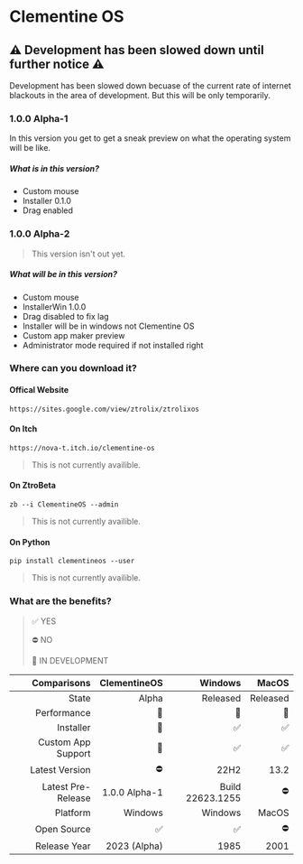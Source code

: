 # Clementine OS
## ⚠️ Development has been slowed down until further notice ⚠️
Development has been slowed down becuase of the current rate of internet blackouts in the area of development. But this will be only temporarily.

### 1.0.0 Alpha-1
In this version you get to get a sneak preview on what the operating system will be like.
##### What is in this version?

- Custom mouse
- Installer 0.1.0
- Drag enabled

### 1.0.0 Alpha-2
> This version isn't out yet.
##### What will be in this version?
- Custom mouse
- InstallerWin 1.0.0
- Drag disabled to fix lag
- Installer will be in windows not Clementine OS
- Custom app maker preview
- Administrator mode required if not installed right

### Where can you download it?
#### Offical Website
    https://sites.google.com/view/ztrolix/ztrolixos
#### On Itch
    https://nova-t.itch.io/clementine-os
> This is not currently availible.
#### On ZtroBeta
    zb --i ClementineOS --admin
> This is not currently availible.
#### On Python
    pip install clementineos --user
> This is not currently availible.

### What are the benefits?

> ✅ YES 
> 
> ⛔ NO 
> 
> 🚧 IN DEVELOPMENT 
 
| Comparisons | ClementineOS | Windows | MacOS |
|------------:|----------:|--------:|------:|
| State | Alpha | Released | Released |
| Performance | 🥉 | 🥇 |  🥈 |
| Installer | 🚧 | ✅ |  ✅ |
| Custom App Support | 🚧 | ✅ |  ✅ |
| Latest Version | ⛔ | 22H2 | 13.2 |
| Latest Pre-Release | 1.0.0 Alpha-1 | Build 22623.1255 | ⛔ |
| Platform | Windows | Windows |  MacOS |
| Open Source | ✅ | ✅ |  ⛔ |
| Release Year | 2023 (Alpha) | 1985 |  2001 |
